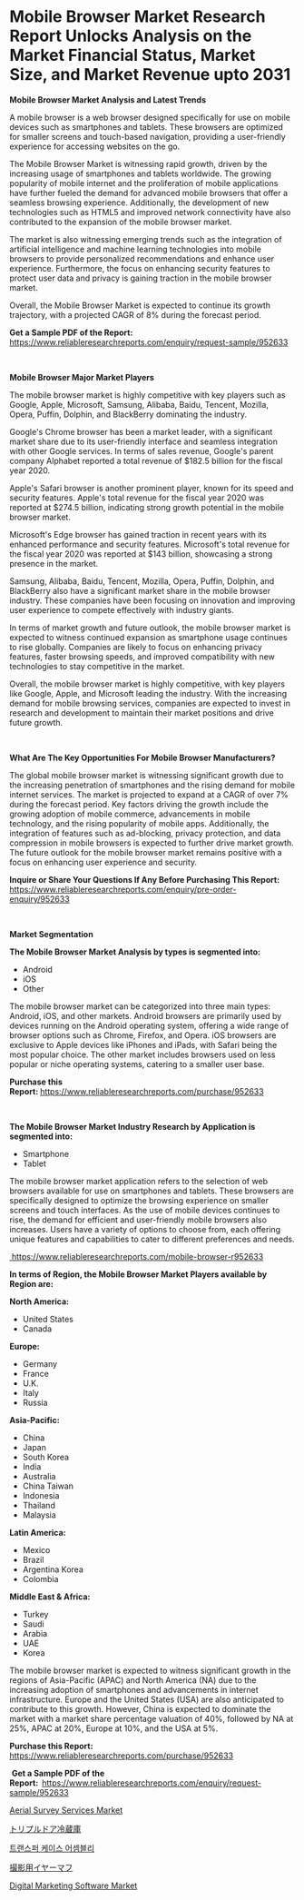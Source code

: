 <p><h1>Mobile Browser Market Research Report Unlocks Analysis on the Market Financial Status, Market Size, and Market Revenue upto 2031</h1></p><p><strong>Mobile Browser Market Analysis and Latest Trends</strong></p>
<p><p>A mobile browser is a web browser designed specifically for use on mobile devices such as smartphones and tablets. These browsers are optimized for smaller screens and touch-based navigation, providing a user-friendly experience for accessing websites on the go.</p><p>The Mobile Browser Market is witnessing rapid growth, driven by the increasing usage of smartphones and tablets worldwide. The growing popularity of mobile internet and the proliferation of mobile applications have further fueled the demand for advanced mobile browsers that offer a seamless browsing experience. Additionally, the development of new technologies such as HTML5 and improved network connectivity have also contributed to the expansion of the mobile browser market.</p><p>The market is also witnessing emerging trends such as the integration of artificial intelligence and machine learning technologies into mobile browsers to provide personalized recommendations and enhance user experience. Furthermore, the focus on enhancing security features to protect user data and privacy is gaining traction in the mobile browser market.</p><p>Overall, the Mobile Browser Market is expected to continue its growth trajectory, with a projected CAGR of 8% during the forecast period.</p></p>
<p><strong>Get a Sample PDF of the Report:&nbsp;</strong> <a href="https://www.reliableresearchreports.com/enquiry/request-sample/952633">https://www.reliableresearchreports.com/enquiry/request-sample/952633</a></p>
<p>&nbsp;</p>
<p><strong>Mobile Browser Major Market Players</strong></p>
<p><p>The mobile browser market is highly competitive with key players such as Google, Apple, Microsoft, Samsung, Alibaba, Baidu, Tencent, Mozilla, Opera, Puffin, Dolphin, and BlackBerry dominating the industry.</p><p>Google's Chrome browser has been a market leader, with a significant market share due to its user-friendly interface and seamless integration with other Google services. In terms of sales revenue, Google's parent company Alphabet reported a total revenue of $182.5 billion for the fiscal year 2020.</p><p>Apple's Safari browser is another prominent player, known for its speed and security features. Apple's total revenue for the fiscal year 2020 was reported at $274.5 billion, indicating strong growth potential in the mobile browser market.</p><p>Microsoft's Edge browser has gained traction in recent years with its enhanced performance and security features. Microsoft's total revenue for the fiscal year 2020 was reported at $143 billion, showcasing a strong presence in the market.</p><p>Samsung, Alibaba, Baidu, Tencent, Mozilla, Opera, Puffin, Dolphin, and BlackBerry also have a significant market share in the mobile browser industry. These companies have been focusing on innovation and improving user experience to compete effectively with industry giants.</p><p>In terms of market growth and future outlook, the mobile browser market is expected to witness continued expansion as smartphone usage continues to rise globally. Companies are likely to focus on enhancing privacy features, faster browsing speeds, and improved compatibility with new technologies to stay competitive in the market.</p><p>Overall, the mobile browser market is highly competitive, with key players like Google, Apple, and Microsoft leading the industry. With the increasing demand for mobile browsing services, companies are expected to invest in research and development to maintain their market positions and drive future growth.</p></p>
<p>&nbsp;</p>
<p><strong>What Are The Key Opportunities For Mobile Browser Manufacturers?</strong></p>
<p><p>The global mobile browser market is witnessing significant growth due to the increasing penetration of smartphones and the rising demand for mobile internet services. The market is projected to expand at a CAGR of over 7% during the forecast period. Key factors driving the growth include the growing adoption of mobile commerce, advancements in mobile technology, and the rising popularity of mobile apps. Additionally, the integration of features such as ad-blocking, privacy protection, and data compression in mobile browsers is expected to further drive market growth. The future outlook for the mobile browser market remains positive with a focus on enhancing user experience and security.</p></p>
<p><strong>Inquire or Share Your Questions If Any Before Purchasing This Report:</strong> <a href="https://www.reliableresearchreports.com/enquiry/pre-order-enquiry/952633">https://www.reliableresearchreports.com/enquiry/pre-order-enquiry/952633</a></p>
<p>&nbsp;</p>
<p><strong>Market Segmentation</strong></p>
<p><strong>The Mobile Browser Market Analysis by types is segmented into:</strong></p>
<p><ul><li>Android</li><li>iOS</li><li>Other</li></ul></p>
<p><p>The mobile browser market can be categorized into three main types: Android, iOS, and other markets. Android browsers are primarily used by devices running on the Android operating system, offering a wide range of browser options such as Chrome, Firefox, and Opera. iOS browsers are exclusive to Apple devices like iPhones and iPads, with Safari being the most popular choice. The other market includes browsers used on less popular or niche operating systems, catering to a smaller user base.</p></p>
<p><strong>Purchase this Report:&nbsp;</strong><a href="https://www.reliableresearchreports.com/purchase/952633">https://www.reliableresearchreports.com/purchase/952633</a></p>
<p>&nbsp;</p>
<p><strong>The Mobile Browser Market Industry Research by Application is segmented into:</strong></p>
<p><ul><li>Smartphone</li><li>Tablet</li></ul></p>
<p><p>The mobile browser market application refers to the selection of web browsers available for use on smartphones and tablets. These browsers are specifically designed to optimize the browsing experience on smaller screens and touch interfaces. As the use of mobile devices continues to rise, the demand for efficient and user-friendly mobile browsers also increases. Users have a variety of options to choose from, each offering unique features and capabilities to cater to different preferences and needs.</p></p>
<p><a href="https://www.reliableresearchreports.com/mobile-browser-r952633">&nbsp;https://www.reliableresearchreports.com/mobile-browser-r952633</a></p>
<p><strong>In terms of Region, the Mobile Browser Market Players available by Region are:</strong></p>
<p>
    <p> <strong> North America: </strong>
        <ul>
            <li>United States</li>
            <li>Canada</li>
        </ul>
        </p> 
    <p> <strong> Europe: </strong>
        <ul>
            <li>Germany</li>
            <li>France</li>
            <li>U.K.</li>
            <li>Italy</li>
            <li>Russia</li>
        </ul>
        </p> 
    <p> <strong> Asia-Pacific: </strong>
        <ul>
            <li>China</li>
            <li>Japan</li>
            <li>South Korea</li>
            <li>India</li>
            <li>Australia</li>
            <li>China Taiwan</li>
            <li>Indonesia</li>
            <li>Thailand</li>
            <li>Malaysia</li>
        </ul>
        </p> 
    <p> <strong> Latin America: </strong>
        <ul>
            <li>Mexico</li>
            <li>Brazil</li>
            <li>Argentina Korea</li>
            <li>Colombia</li>
        </ul>
        </p> 
    <p> <strong> Middle East & Africa: </strong>
        <ul>
            <li>Turkey</li>
            <li>Saudi</li>
            <li>Arabia</li>
            <li>UAE</li>
            <li>Korea</li>
        </ul>
    </p>
    </p>
<p><p>The mobile browser market is expected to witness significant growth in the regions of Asia-Pacific (APAC) and North America (NA) due to the increasing adoption of smartphones and advancements in internet infrastructure. Europe and the United States (USA) are also anticipated to contribute to this growth. However, China is expected to dominate the market with a market share percentage valuation of 40%, followed by NA at 25%, APAC at 20%, Europe at 10%, and the USA at 5%.</p></p>
<p><strong>Purchase this Report: </strong><a href="https://www.reliableresearchreports.com/purchase/952633">https://www.reliableresearchreports.com/purchase/952633</a></p>
<p>&nbsp;<strong>Get a Sample PDF of the Report:&nbsp;&nbsp;</strong><a href="https://www.reliableresearchreports.com/enquiry/request-sample/952633">https://www.reliableresearchreports.com/enquiry/request-sample/952633</a></p>
<p><strong></strong></p>
<p><p><a href="https://github.com/mancsybtousav/Market-Research-Report-List-2/blob/main/aerial-survey-services-market.md">Aerial Survey Services Market</a></p><p><a href="https://github.com/KaydenJohns1964/Market-Research-Report-List-1/blob/main/809439953864.md">トリプルドア冷蔵庫</a></p><p><a href="https://github.com/akzkkws047661437/Market-Research-Report-List-2/blob/main/246053350048.md">트랜스퍼 케이스 어셈블리</a></p><p><a href="https://github.com/decker5351/Market-Research-Report-List-1/blob/main/129700053865.md">撮影用イヤーマフ</a></p><p><a href="https://www.linkedin.com/pulse/digital-marketing-software-market-insights-cagr-trends-growth-pmr6f">Digital Marketing Software Market</a></p></p>